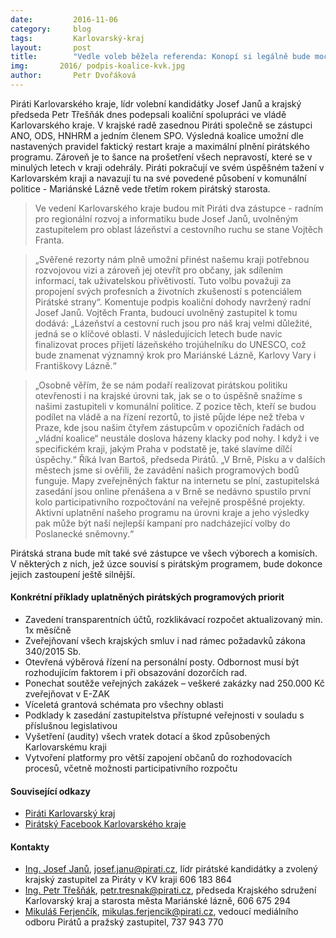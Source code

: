 ```yaml
---
date:         2016-11-06
category:     blog
tags:         Karlovarský-kraj
layout:       post
title:        "Vedle voleb běžela referenda: Konopí si legálně bude moci koupit pětina Američanů." 
img:       2016/ podpis-koalice-kvk.jpg
author:       Petr Dvořáková
---
```


Piráti Karlovarského kraje, lídr volební kandidátky Josef Janů a krajský předseda Petr Třešňák dnes podepsali koaliční spolupráci ve vládě Karlovarského kraje. V krajské radě zasednou Piráti společně se zástupci ANO, ODS, HNHRM a jedním členem SPO. Výsledná koalice umožní dle nastavených pravidel faktický restart kraje a maximální plnění pirátského programu. Zároveň je to šance na prošetření všech nepravostí, které se v minulých letech v kraji odehrály. Piráti pokračují ve svém úspěšném tažení v Karlovarském kraji a navazují tu na své povedené působení v komunální politice - Mariánské Lázně vede třetím rokem pirátský starosta.

> Ve vedení Karlovarského kraje budou mít Piráti dva zástupce - radním pro regionální rozvoj a informatiku bude Josef Janů, uvolněným zastupitelem pro oblast lázeňství a cestovního ruchu se stane Vojtěch Franta.

> „Svěřené rezorty nám plně umožní přinést našemu kraji potřebnou rozvojovou vizi a zároveň jej otevřít pro občany, jak sdílením informací, tak uživatelskou přívětivostí. Tuto volbu považuji za propojení svých profesních a životních zkušeností s potenciálem Pirátské strany“. Komentuje podpis koaliční dohody navržený radní Josef Janů.
 Vojtěch Franta, budoucí uvolněný zastupitel k tomu dodává: „Lázeňství a cestovní ruch jsou pro náš kraj velmi důležité, jedná se o klíčové oblasti. V následujících letech bude navíc finalizovat proces přijetí lázeňského trojúhelníku do UNESCO, což bude znamenat významný krok pro Mariánské Lázně, Karlovy Vary i Františkovy Lázně.“

> „Osobně věřím, že se nám podaří realizovat pirátskou politiku otevřenosti i na krajské úrovni tak, jak se o to úspěšně snažíme s našimi zastupiteli v komunální politice. Z pozice těch, kteří se budou podílet na vládě a na řízení rezortů, to jistě půjde lépe než třeba v Praze, kde jsou našim čtyřem zástupcům v opozičních řadách od „vládní koalice“ neustále doslova házeny klacky pod nohy. I když i ve specifickém kraji, jakým Praha v podstatě je, také slavíme dílčí úspěchy.“ Říká Ivan Bartoš, předseda Pirátů. „V Brně, Písku a v dalších městech jsme si ověřili, že zavádění našich programových bodů funguje. Mapy zveřejněných faktur na internetu se plní, zastupitelská zasedání jsou online přenášena a v Brně se nedávno spustilo první kolo participativního rozpočtování na veřejně prospěšné projekty. Aktivní uplatnění našeho programu na úrovni kraje a jeho výsledky pak může být naší nejlepší kampaní pro nadcházející volby do Poslanecké sněmovny.“

Pirátská strana bude mít také své zástupce ve všech výborech a komisích. V některých z nich, jež úzce souvisí s pirátským programem, bude dokonce jejich zastoupení ještě silnější.

#### Konkrétní příklady uplatněných pirátských programových priorit

* Zavedení transparentních účtů, rozklikávací rozpočet aktualizovaný min. 1x měsíčně
* Zveřejňovaní všech krajských smluv i nad rámec požadavků zákona 340/2015 Sb.
* Otevřená výběrová řízení na personální posty. Odbornost musí být rozhodujícím faktorem i při obsazování dozorčích rad.
* Ponechat soutěže veřejných zakázek – veškeré zakázky nad 250.000 Kč zveřejňovat v E-ZAK
* Víceletá grantová schémata pro všechny oblasti
* Podklady k zasedání zastupitelstva přístupné veřejnosti v souladu s příslušnou legislativou
* Vyšetření (audity) všech vratek dotací a škod způsobených Karlovarskému kraji
* Vytvoření platformy pro větší zapojení občanů do rozhodovacích procesů, včetně možnosti participativního rozpočtu

#### Související odkazy

* [Piráti Karlovarský kraj](http://piratikvk.cz/) 
* [Pirátský Facebook Karlovarského kraje](https://www.facebook.com/pirati.karlovarsko/)

#### Kontakty

* [Ing. Josef Janů](https://www.pirati.cz/lide/josef_janu), [josef.janu@pirati.cz](josef.janu@pirati.cz), lídr pirátské kandidátky a zvolený krajský zastupitel za Piráty v KV kraji 606 183 864 
* [Ing. Petr Třešňák](https://www.pirati.cz/lide/petr_tresnak), [petr.tresnak@pirati.cz](petr.tresnak@pirati.cz), předseda Krajského sdružení Karlovarský kraj a starosta města Mariánské lázně, 606 675 294 
* [Mikuláš Ferjenčík](https://www.pirati.cz/lide/mikulas_ferjencik), [mikulas.ferjencik@pirati.cz](mikulas.ferjencik@pirati.cz), vedoucí mediálního odboru Pirátů a pražský zastupitel, 737 943 770
